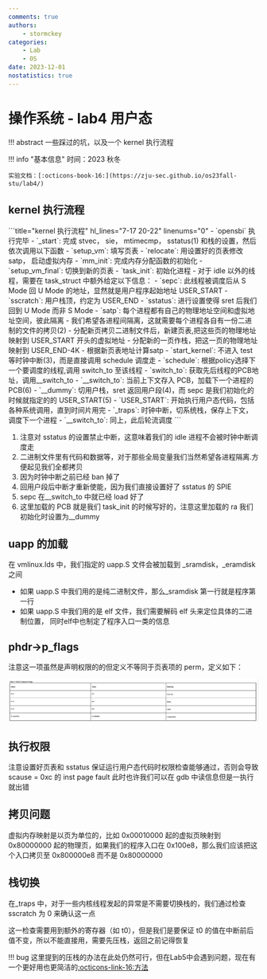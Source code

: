 ```yaml
---
comments: true
authors:
    - stormckey
categories:
    - Lab
    - OS
date: 2023-12-01
nostatistics: true
---
```

# 操作系统 - lab4 用户态
!!! abstract
    一些踩过的坑，以及一个 kernel 执行流程
<!-- more -->

!!! info "基本信息"
    时间：2023 秋冬

    实验文档：[:octicons-book-16:](https://zju-sec.github.io/os23fall-stu/lab4/)

## kernel 执行流程

<div class="annotate" markdown>
```title="kernel 执行流程" hl_lines="7-17 20-22" linenums="0"
- `opensbi` 执行完毕
- `_start`: 完成 stvec， sie， mtimecmp， sstatus(1) 和栈的设置，然后依次调用以下函数
    - `setup_vm`: 填写页表
    - `relocate`: 用设置好的页表修改 satp， 启动虚拟内存
    - `mm_init`: 完成内存分配函数的初始化
    - `setup_vm_final`: 切换到新的页表
    - `task_init`: 初始化进程
        - 对于 idle 以外的线程，需要在 task_struct 中额外给定以下信息：
            - `sepc`: 此线程被调度后从 S Mode 回 U Mode 的地址，显然就是用户程序起始地址 USER_START
            - `sscratch`: 用户栈顶，约定为 USER_END
            - `sstatus`: 进行设置使得 sret 后我们回到 U Mode 而非 S Mode
            - `satp`: 每个进程都有自己的物理地址空间和虚拟地址空间，彼此隔离
                - 我们希望各进程间隔离，这就需要每个进程各自有一份二进制的文件的拷贝(2)
                - 分配新页拷贝二进制文件后，新建页表,把这些页的物理地址映射到 USER_START 开头的虚拟地址
                - 分配新的一页作栈，把这一页的物理地址映射到 USER_END-4K
                - 根据新页表地址计算satp
- `start_kernel`: 不进入 test 等时钟中断(3)，而是直接调用 schedule 调度走
- `schedule`: 根据policy选择下一个要调度的线程,调用 switch_to 至该线程
- `switch_to`: 获取先后线程的PCB地址，调用__switch_to
- `__switch_to`: 当前上下文存入 PCB，加载下一个进程的 PCB(6)
- `__dummy`: 切用户栈，sret 返回用户段(4)，而 sepc 是我们初始化的时候就指定的的 USER_START(5)
- `USER_START`: 开始执行用户态代码，包括各种系统调用，直到时间片用完
- `_traps`: 时钟中断，切系统栈，保存上下文，调度下一个进程
- `__switch_to`: 同上，此后轮流调度
```
</div>

1.  注意对 sstatus 的设置禁止中断，这意味着我们的 idle 进程不会被时钟中断调度走
2.  二进制文件里有代码和数据等，对于那些全局变量我们当然希望各进程隔离.方便起见我们全都拷贝
3.  因为时钟中断之前已经 ban 掉了
4.  回用户段后中断才重新使能，因为我们直接设置好了 sstatus 的 SPIE
5.  sepc 在__switch_to 中就已经 load 好了
6.  这里加载的 PCB 就是我们 task_init 的时候写好的，注意这里加载的 ra 我们初始化时设置为__dummy

## uapp 的加载

在 vmlinux.lds 中，我们指定的 uapp.S 文件会被加载到 _sramdisk，_eramdisk 之间

- 如果 uapp.S 中我们用的是纯二进制文件，那么_sramdisk 第一行就是程序第一行
- 如果 uapp.S 中我们用的是 elf 文件，我们需要解码 elf 头来定位具体的二进制位置， 同时elf中也制定了程序入口一类的信息

## phdr->p_flags

注意这一项虽然是声明权限的的但定义不等同于页表项的 perm，定义如下：

![](images/OS_lab4/2023-12-01-17-51-47.png#pic)

## 执行权限

注意设置好页表和 sstatus 保证运行用户态代码时权限检查能够通过，否则会导致 scause = 0xc 的 inst page fault 此时也许我们可以在 gdb 中读信息但是一执行就出错

## 拷贝问题

虚拟内存映射是以页为单位的，比如 0x00010000 起的虚拟页映射到 0x80000000 起的物理页，如果我们的程序入口在 0x100e8，那么我们应该把这个入口拷贝至 0x800000e8 而不是 0x80000000

## 栈切换

在_traps 中，对于一些内核线程发起的异常是不需要切换栈的，我们通过检查 sscratch 为 0 来确认这一点

这一检查需要用到额外的寄存器（如 t0），但是我们是要保证 t0 的值在中断前后值不变，所以不能直接用，需要先压栈，返回之前记得恢复

!!! bug
    这里提到的压栈的办法在此处仍然可行，但在Lab5中会遇到问题，现在有一个更好用也更简洁的[:octicons-link-16:方法](https://stormckey.github.io/blog/%E6%93%8D%E4%BD%9C%E7%B3%BB%E7%BB%9F---lab5-demand-paging/#_1)

